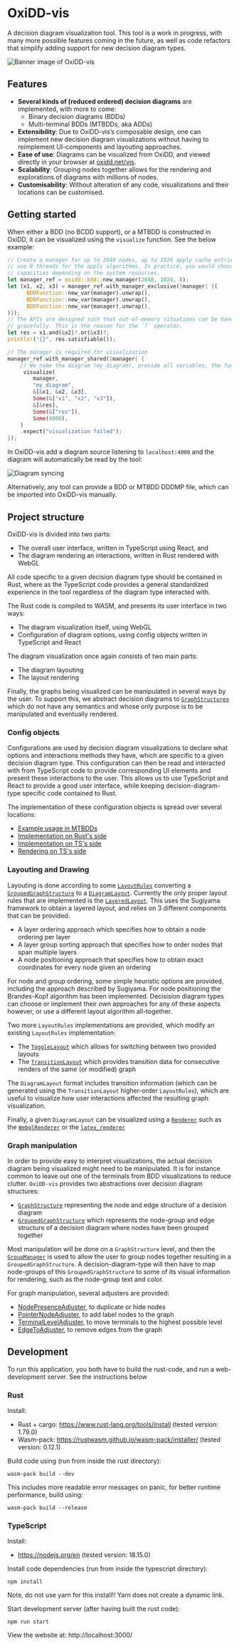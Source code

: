 # OxiDD-vis

A decision diagram visualization tool. This tool is a work in progress, with many more possible features coming in the future, as well as code refactors that simplify adding support for new decision diagram types.

![Banner image of OxiDD-vis](./docs/banner.png)

## Features

- **Several kinds of (reduced ordered) decision diagrams** are implemented, with more to come:
  - Binary decision diagrams (BDDs)
  - Multi-terminal BDDs (MTBDDs, aka ADDs)
- **Extensibility**: Due to OxiDD-vis’s composable design, one can implement new decision diagram visualizations without having to reimplement UI-components and layouting approaches.
- **Ease of use**: Diagrams can be visualized from OxiDD, and viewed directly in your browser at [oxidd.net/vis](https://oxidd.net/vis).
- **Scalability**: Grouping nodes together allows for the rendering and explorations of diagrams with millions of nodes.
- **Customisability**: Without alteration of any code, visualizations and their locations can be customised.

## Getting started

When either a BDD (no BCDD support), or a MTBDD is constructed in OxiDD, it can be visualized using the `visualize` function. See the below example:

```rust
// Create a manager for up to 2048 nodes, up to 1024 apply cache entries, and
// use 8 threads for the apply algorithms. In practice, you would choose higher
// capacities depending on the system resources.
let manager_ref = oxidd::bdd::new_manager(2048, 1024, 8);
let (x1, x2, x3) = manager_ref.with_manager_exclusive(|manager| {(
      BDDFunction::new_var(manager).unwrap(),
      BDDFunction::new_var(manager).unwrap(),
      BDDFunction::new_var(manager).unwrap(),
)});
// The APIs are designed such that out-of-memory situations can be handled
// gracefully. This is the reason for the `?` operator.
let res = x1.and(&x2)?.or(&x3)?;
println!("{}", res.satisfiable());

// The manager is required for visualization
manager_ref.with_manager_shared(|manager| {
    // We name the diagram (my_diagram), provide all variables, the functions to visualize (res), and the port to export on (defaults to 4000)
     visualize(
        manager,
        "my_diagram",
        &[&x1, &x2, &x3],
        Some(&["x1", "x2", "x3"]),
        &[&res],
        Some(&["res"]),
        Some(4000),
    )
    .expect("visualization failed");
});
```

In OxiDD-vis add a diagram source listening to `localhost:4000` and the diagram will automatically be read by the tool:

![Diagram syncing](docs/diagram-source.png)

Alternatively, any tool can provide a BDD or MTBDD DDDMP file, which can be imported into OxiDD-vis manually.

## Project structure

OxiDD-vis is divided into two parts:

- The overall user interface, written in TypeScript using React, and
- The diagram rendering an interactions, written in Rust rendered with WebGL

All code specific to a given decision diagram type should be contained in Rust, where as the TypeScript code provides a general standardized experience in the tool regardless of the diagram type interacted with.

The Rust code is compiled to WASM, and presents its user interface in two ways:

- The diagram visualization itself, using WebGL
- Configuration of diagram options, using config objects written in TypeScript and React

The diagram visualization once again consists of two main parts:

- The diagram layouting
- The layout rendering

Finally, the graphs being visualized can be manipulated in several ways by the user. To support this, we abstract decision diagrams to [`GraphStructures`](./rust/src/types/util/graph_structure/graph_structure.rs) which do not have any semantics and whose only purpose is to be manipulated and eventually rendered.

### Config objects

Configurations are used by decision diagram visualizations to declare what options and interactions methods they have, which are specific to a given decision diagram type. This configuration can then be read and interacted with from TypeScript code to provide corresponding UI elements and present these interactions to the user. This allows us to use TypeScript and React to provide a good user interface, while keeping decision-diagram-type specific code contained to Rust.

The implementation of these configuration objects is spread over several locations:

- [Example usage in MTBDDs](./rust/src/types/mtbdd/mtbdd_drawer.rs#L518)
- [Implementation on Rust's side](./rust/src/configuration/types)
- [Implementation on TS's side](./typescript/src/state/configuration/types)
- [Rendering on TS's side](./typescript/src/UI/components/configuration)

### Layouting and Drawing

Layouting is done according to some [`LayoutRules`](./rust/src/types/util/drawing/layout_rules.rs) converting a [`GroupedGraphStructure`](./rust/src/types/util/graph_structure/grouped_graph_structure.rs) to a [`DiagramLayout`](./rust/src/types/util/drawing/diagram_layout.rs). Currently the only proper layout rules that are implemented is the [`LayeredLayout`](./rust/src/types/util/drawing/layouts/layered_layout.rs). This uses the Sugiyama framework to obtain a layered layout, and relies on 3 different components that can be provided:

- A layer ordering approach which specifies how to obtain a node ordering per layer
- A layer group sorting approach that specifies how to order nodes that span multiple layers
- A node positioning approach that specifies how to obtain exact coordinates for every node given an ordering

For node and group ordering, some simple heuristic options are provided, including the approach described by Sugiyama. For node positioning the Brandes-Kopf algorithm has been implemented. Decisision diagram types can choose or implement their own approaches for any of these aspects however, or use a different layout algorithm all-together.

Two more `LayoutRules` implementations are provided, which modify an existing `LayoutRules` implementation:

- The [`ToggleLayout`](./rust/src/types/util/drawing/layouts/toggle_layout.rs) which allows for switching between two provided layouts
- The [`TransitionLayout`](./rust/src/types/util/drawing/layouts/transition/transition_layout.rs) which provides transition data for consecutive renders of the same (or modified) graph

The `DiagramLayout` format includes transition information (which can be generated using the `TransitionLayout` higher-order `LayoutRules`), which are useful to visualize how user interactions affected the resulting graph visualization.

Finally, a given `DiagramLayout` can be visualized using a [`Renderer`](./rust/src/types/util/drawing/renderer.rs) such as the [`WebglRenderer`](./rust/src/types/util/drawing/renderers/webgl_renderer.rs) or the [`latex_renderer`](./rust/src/types/util/drawing/renderers/latex_renderer.rs)

### Graph manipulation

In order to provide easy to interpret visualizations, the actual decision diagram being visualized might need to be manipulated. It is for instance common to leave out one of the terminals from BDD visualizations to reduce clutter. `OxiDD-vis` provides two abstractions over decision diagram structures:

- [`GraphStructure`](./rust/src/types/util/graph_structure/graph_structure.rs) representing the node and edge structure of a decision diagram
- [`GroupedGraphStructure`](./rust/src/types/util/graph_structure/grouped_graph_structure.rs) which represents the node-group and edge structure of a decision diagram where nodes have been grouped together

Most manipulation will be done on a `GraphStructure` level, and then the [`GroupManager`](./rust/src/types/util/group_manager.rs) is used to allow the user to group nodes together resulting in a `GroupedGraphStructure`. A decision-diagram-type will then have to map node-groups of this `GroupedGraphStructure` to some of its visual information for rendering, such as the node-group text and color.

For graph manipulation, several adjusters are provided:

- [NodePresenceAdjuster](./rust/src/types/util/graph_structure/graph_manipulators/node_presence_adjuster.rs), to duplicate or hide nodes
- [PointerNodeAdjuster](./rust/src/types/util/graph_structure/graph_manipulators/pointer_node_adjuster.rs), to add label nodes to the graph
- [TerminalLevelAdjuster](./rust/src/types/util/graph_structure/graph_manipulators/terminal_level_adjuster.rs), to move terminals to the highest possible level
- [EdgeToAdjuster](./rust/src/types/util/graph_structure/graph_manipulators/edge_to_adjuster.rs), to remove edges from the graph

## Development

To run this application, you both have to build the rust-code, and run a web-development server. See the instructions below

### Rust

Install:

- Rust + cargo: https://www.rust-lang.org/tools/install (tested version: 1.79.0)
- Wasm-pack: https://rustwasm.github.io/wasm-pack/installer/ (tested version: 0.12.1)
<!-- - wasm2map: https://crates.io/crates/wasm2map (tested version 0.1.0) -->

Build code using (run from inside the rust directory):

```
wasm-pack build --dev
```

This includes more readable error messages on panic, for better runtime performance, build using:

```
wasm-pack build --release
```

### TypeScript

Install:

- https://nodejs.org/en (tested version: 18.15.0)

Install code dependencies (run from inside the typescript directory):

```
npm install
```

Note, do not use yarn for this install!! Yarn does not create a dynamic link.

Start development server (after having built the rust code):

```
npm run start
```

View the website at: http://localhost:3000/
